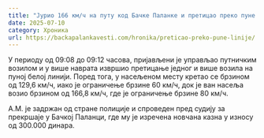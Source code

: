 ```yaml
---
title: "Јурио 166 км/ч на путу код Бачке Паланке и претицао преко пуне линије – ево како је кажњен!"
date: 2025-07-10
category: Хроника
url: https://backapalankavesti.com/hronika/preticao-preko-pune-linije/
---
```


У периоду од 09:08 до 09:12 часова, пријављени је управљао путничким возилом и у више наврата извршио претицање једног и више возила на пуној белој линији. Поред тога, у насељеном месту кретао се брзином од 129,6 км/ч, иако је ограничење брзине 60 км/ч, док је ван насеља возио брзином од 166,8 км/ч, где је ограничење брзине 80 км/ч.

А.М. је задржан од стране полиције и спроведен пред судију за прекршаје у Бачкој Паланци, где му је изречена новчана казна у износу од 300.000 динара.
